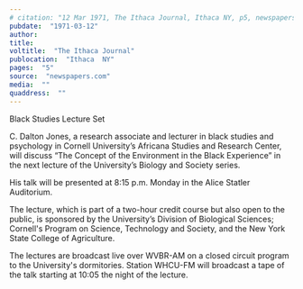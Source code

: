 ```yaml
---
# citation: "12 Mar 1971, The Ithaca Journal, Ithaca NY, p5, newspapers.com."
pubdate:  "1971-03-12"
author: 
title: 
voltitle:  "The Ithaca Journal"
publocation:  "Ithaca  NY"
pages:  "5"
source:  "newspapers.com"
media:  ""
quaddress:  ""
---
```

Black Studies Lecture Set 

C. Dalton Jones, a research associate and lecturer in black studies and psychology in Cornell University’s Africana Studies and Research Center, will discuss “The Concept of the Environment in the Black Experience” in the next lecture of the University’s Biology and Society series. 

His talk will be presented at 8:15 p.m. Monday in the Alice Statler Auditorium. 

The lecture, which is part of a two-hour credit course but also open to the public, is sponsored by the University’s Division of Biological Sciences; Cornell's Program on Science, Technology and Society, and the New York State College of Agriculture. 

The lectures are broadcast live over WVBR-AM on a closed circuit program to the University's dormitories. Station WHCU-FM will broadcast a tape of the talk starting at 10:05 the night of the lecture.

